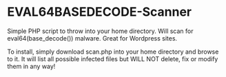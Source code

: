 # EVAL64BASEDECODE-Scanner
Simple PHP script to throw into your home directory. Will scan for eval64(base_decode()) malware. Great for Wordpress sites.

To install, simply download scan.php into your home directory and browse to it.
It will list all possible infected files but WILL NOT delete, fix or modify them in any way!
